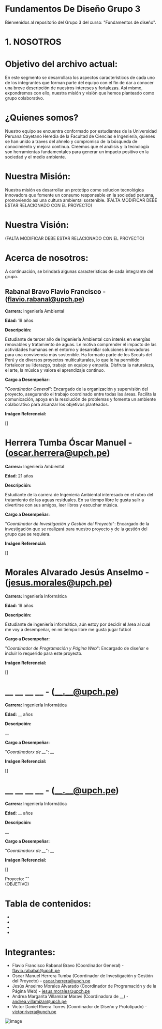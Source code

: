 # Fundamentos De Diseño Grupo 3
Bienvenidos al repositorio del Grupo 3 del curso: "Fundamentos de diseño".  


# 1. NOSOTROS  
# Objetivo del archivo actual:  
En este segmento se desarrollara los aspectos característicos de cada uno de los integrantes que forman parte del equipo con el fin de dar a conocer una breve descripción de nuestros intereses y fortalezas. Asi mismo, expondremos con ello, nuestra misión y visión que hemos planteado como grupo colaborativo.  

# ¿Quienes somos?  
Nuestro equipo se encuentra conformado por estudiantes de la Universidad Peruana Cayetano Heredia de la Facultad de Ciencias e Ingeniería, quienes se han unido a traves del ahnelo y compromiso de la búsqueda de conocimiento y mejora continua. Creemos que el análisis y la tecnología son herramientas fundamentales para generar un impacto positivo en la sociedad y el medio ambiente.   

# Nuestra Misión:
Nuestra misión es desarrollar un prototipo como solucion tecnológica innovadora que fomente un consumo responsable en la sociedad peruana, promoviendo así una cultura ambiental sostenible.  (FALTA MODIFICAR DEBE ESTAR RELACIONADO CON EL PROYECTO)

# Nuestra Visión:
(FALTA MODIFICAR DEBE ESTAR RELACIONADO CON EL PROYECTO)

# Acerca de nosotros:

A continuación, se brindará algunas caracteristicas de cada integrante del grupo.

## **Rabanal Bravo Flavio Francisco - (flavio.rabanal@upch.pe)**

**Carrera:** Ingeniería Ambiental

**Edad:** 19 años  

**Descripción:** 


Estudiante de tercer año de Ingeniería Ambiental con interés en energías renovables y tratamiento de aguas. Le motiva comprender el impacto de las actividades humanas en el entorno y desarrollar soluciones innovadoras para una convivencia más sostenible. Ha formado parte de los Scouts del Perú y de diversos proyectos multiculturales, lo que le ha permitido fortalecer su liderazgo, trabajo en equipo y empatía. Disfruta la naturaleza, el arte, la música y valora el aprendizaje continuo.

**Cargo a Desempeñar:**


"*Coordinador General*": Encargado de la organización y supervisión del proyecto, asegurando el trabajo coordinado entre todas las áreas. Facilita la comunicación, apoya en la resolución de problemas y fomenta un ambiente colaborativo para alcanzar los objetivos planteados.

**Imágen Referencial:**

[]

# Herrera Tumba Óscar Manuel - (oscar.herrera@upch.pe) 

**Carrera:** Ingeniería Ambiental

**Edad:** 21 años  

**Descripción:** 


Estudiante de la carrera de Ingeniería Ambiental interesado en el rubro del tratamiento de las aguas residuales. En su tiempo libre le gusta salir a divertirse con sus amigos, leer libros y escuchar música.

**Cargo a Desempeñar:**


"*Coordinador de Investigación y Gestión del Proyecto*": Encargado de la investigación que se realizará para nuestro proyecto y de la gestión del grupo que se requiera.

**Imágen Referencial:**

[]

# Morales Alvarado Jesús Anselmo - (jesus.morales@upch.pe) 

**Carrera:** Ingeniería Informática

**Edad:** 19 años  

**Descripción:** 


Estudiante de ingeniería informática, aún estoy por decidir el área al cual me voy a desempeñar, en mi tiempo libre me gusta jugar fútbol

**Cargo a Desempeñar:**


"*Coordinador de Programación y Página Web*": Encargado de diseñar e incluir lo requerido para este proyecto.

**Imágen Referencial:**

[]

# __ __ __ __ - (__.__@upch.pe) 

**Carrera:** Ingeniería Informática

**Edad:** __ años  

**Descripción:** 


__

**Cargo a Desempeñar:**


"*Coordinadorx de __*": __

**Imágen Referencial:**

[]

# __ __ __ __ - (__.__@upch.pe) 

**Carrera:** Ingeniería Informática

**Edad:** __ años  

**Descripción:** 


__

**Cargo a Desempeñar:**


"*Coordinadorx de __*": __

**Imágen Referencial:**

[]

 
Proyecto: ""  
(OBJETIVO)



# Tabla de contenidos:
-
-
-
-
# Integrantes:
- Flavio Francisco Rabanal Bravo (Coordinador General) - flavio.rababal@upch.pe
- Oscar Manuel Herrera Tumba (Coordinador de Investigación y Gestión del Proyecto) - oscar.herrera@upch.pe
- Jesús Anselmo Morales Alvarado (Coordinador de Programación y de la Página Web) - jesus.morales@upch.pe
- Andrea Margarita Villamizar Maravi (Coordinadora de __) - andrea.villamizar@upch.pe
- Victor Daniel Rivera Torres (Coordinador de Diseño y Prototipado) - victor.rivera@upch.pe 

![image](https://github.com/user-attachments/assets/dc2735cc-b476-41eb-b225-048a50ce7f3c)

